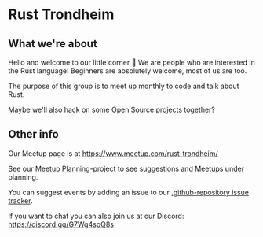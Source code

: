 # Rust Trondheim

## What we're about

Hello and welcome to our little corner 🦀 We are people who are interested in the Rust language! Beginners are absolutely welcome, most of us are too.

The purpose of this group is to meet up monthly to code and talk about Rust.

Maybe we'll also hack on some Open Source projects together?

## Other info

Our Meetup page is at https://www.meetup.com/rust-trondheim/

See our [Meetup Planning](https://github.com/orgs/rust-trondheim/projects/1/views/1)-project to see suggestions and Meetups under planning.

You can suggest events by adding an issue to our [.github-repository issue tracker](https://github.com/rust-trondheim/.github/issues).

If you want to chat you can also join us at our Discord: https://discord.gg/G7Wg4spQ8s

